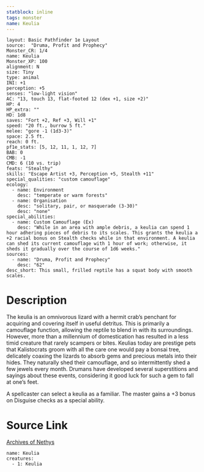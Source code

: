 ```yaml
---
statblock: inline
tags: monster
name: Keulia
---
```

```statblock
layout: Basic Pathfinder 1e Layout
source:  "Druma, Profit and Prophecy"
Monster_CR: 1/4
name: Keulia
Monster_XP: 100
alignment: N
size: Tiny
type: animal
INI: +1
perception: +5
senses: "low-light vision"
AC: "13, touch 13, flat-footed 12 (dex +1, size +2)"
HP: 4
HP_extra: ""
HD: 1d8
saves: "Fort +2, Ref +3, Will +1"
speed: "20 ft., burrow 5 ft."
melee: "gore -1 (1d3-3)"
space: 2.5 ft.
reach: 0 ft.
pf1e_stats: [5, 12, 11, 1, 12, 7]
BAB: 0
CMB: -1
CMD: 6 (10 vs. trip)
feats: "Stealthy"
skills: "Escape Artist +3, Perception +5, Stealth +11"
special_qualities: "custom camouflage"
ecology:
  - name: Environment
    desc: "temperate or warm forests"
  - name: Organisation
    desc: "solitary, pair, or masquerade (3-30)"
    desc: "none"
special_abilities:
  - name: Custom Camouflage (Ex)
    desc: "While in an area with ample debris, a keulia can spend 1 hour adhering pieces of debris to its scales. This grants the keulia a +2 racial bonus on Stealth checks while in that environment. A keulia can shed its current camouflage with 1 hour of work; otherwise, it sheds it gradually over the course of 1d6 weeks."
sources:
  - name: "Druma, Profit and Prophecy"
    desc: "62"
desc_short: This small, frilled reptile has a squat body with smooth scales.
```
# Description
The keulia is an omnivorous lizard with a hermit crab’s penchant for acquiring and covering itself in useful detritus. This is primarily a camouflage function, allowing the reptile to blend in with its surroundings. However, more than a millennium of domestication has resulted in a less timid creature that rarely scampers or bites. Keulias today are prestige pets that Kalistocrats groom with all the care one would pay a bonsai tree, delicately coaxing the lizards to absorb gems and precious metals into their hides. They naturally shed their camouflage, and so intermittently shed a few jewels every month. Drumans have developed several superstitions and sayings about these events, considering it good luck for such a gem to fall at one’s feet.

 A spellcaster can select a keulia as a familiar. The master gains a +3 bonus on Disguise checks as a special ability.
# Source Link
[Archives of Nethys](https://aonprd.com/MonsterDisplay.aspx?ItemName=Keulia)
```encounter-table
name: Keulia
creatures:
  - 1: Keulia
```

